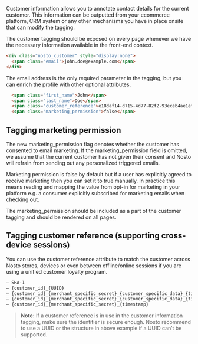 Customer information allows you to annotate contact details for the current customer. This information can be outputted from your ecommerce platform, CRM system or any other mechanisms you have in place onsite that can modify the tagging.

The customer tagging should be exposed on every page whenever we have the necessary information available in the front-end context.

```html
<div class="nosto_customer" style="display:none">
  <span class="email">john.doe@example.com</span>
</div>
```

The email address is the only required parameter in the tagging, but you can enrich the profile with other optional attributes.

```html
  <span class="first_name">John</span>
  <span class="last_name">Doe</span>
  <span class="customer_reference">e18daf14-d715-4d77-82f2-93eceb4ae1ef</span>
  <span class="marketing_permission">false</span>
```

## Tagging marketing permission

The new marketing_permission flag denotes whether the customer has consented to email marketing. If the marketing_permission field is omitted, we assume that the current customer has not given their consent and Nosto will refrain from sending out any personalized triggered emails.

Marketing permission is false by default but if a user has explicitly agreed to receive marketing then you can set it to true manually. In practice this means reading and mapping the value from opt-in for marketing in your platform e.g. a consumer explicitly subscribed for marketing emails when checking out.

The marketing_permission should be included as a part of the customer tagging and should be rendered on all pages.

## Tagging customer reference (supporting cross-device sessions)

You can use the customer reference attribute to match the customer across Nosto stores, devices or even between offline/online sessions if you are using a unified customer loyalty program.

```html
– SHA-1
– {customer_id}_{UUID}
– {customer_id}_{merchant_specific_secret}_{customer_specific_data}_{timestamp}_{random}
– {customer_id}_{merchant_specific_secret}_{customer_specific_data}_{timestamp}
– {customer_id}_{merchant_specific_secret}_{timestamp}
```

> **Note:** If a customer reference is in use in the customer information tagging, make sure the identifier is 
> secure enough. Nosto recommend to use a UUID or the structure in above example if a UUID can’t be supported.